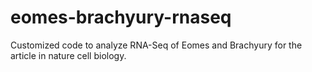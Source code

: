 # eomes-brachyury-rnaseq
Customized code to analyze RNA-Seq of Eomes and Brachyury for the article in nature cell biology.

